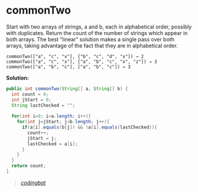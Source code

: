 # commonTwo

Start with two arrays of strings, a and b, each in alphabetical order, possibly with duplicates. Return the count of the number of strings which appear in both arrays. The best "linear" solution makes a single pass over both arrays, taking advantage of the fact that they are in alphabetical order.

```
commonTwo(["a", "c", "x"], ["b", "c", "d", "x"]) → 2
commonTwo(["a", "c", "x"], ["a", "b", "c", "x", "z"]) → 3
commonTwo(["a", "b", "c"], ["a", "b", "c"]) → 3
```

**Solution:**

```java
public int commonTwo(String[] a, String[] b) {
  int count = 0;
  int jStart = 0;
  String lastChecked = "";
  
  for(int i=0; i<a.length; i++){
    for(int j=jStart; j<b.length; j++){
      if(a[i].equals(b[j]) && !a[i].equals(lastChecked)){
        count++;
        jStart = j;
        lastChecked = a[i];
      }
    }
  }
  return count;
}
```

> _[codingbat](https://codingbat.com/prob/p100369)_